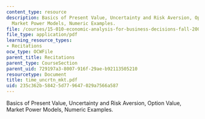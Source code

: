 ```yaml
---
content_type: resource
description: Basics of Present Value, Uncertainty and Risk Aversion, Option Value,
  Market Power Models, Numeric Examples.
file: /courses/15-010-economic-analysis-for-business-decisions-fall-2004/235c362b58425d779647029a7566a587_time_uncrtn_mkt.pdf
file_type: application/pdf
learning_resource_types:
- Recitations
ocw_type: OCWFile
parent_title: Recitations
parent_type: CourseSection
parent_uid: 729197a3-8007-916f-29ae-b92113505210
resourcetype: Document
title: time_uncrtn_mkt.pdf
uid: 235c362b-5842-5d77-9647-029a7566a587
---
```

Basics of Present Value, Uncertainty and Risk Aversion, Option Value, Market Power Models, Numeric Examples.


